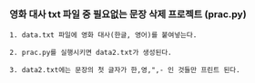 ### 영화 대사 txt 파일 중 필요없는 문장 삭제 프로젝트 (prac.py)

```
1. data.txt 파일에 영화 대사(한글, 영어)를 붙여넣는다.

2. prac.py를 실행시키면 data2.txt가 생성된다.

3. data2.txt에는 문장의 첫 글자가 한,영,",- 인 것들만 프린트 된다.

```
